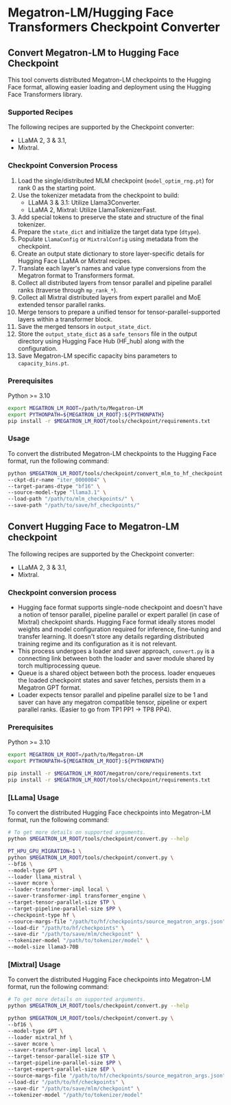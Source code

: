 # Megatron-LM/Hugging Face Transformers Checkpoint Converter

## Convert Megatron-LM to Hugging Face Checkpoint

This tool converts distributed Megatron-LM checkpoints to the Hugging Face format, allowing easier loading and deployment using the Hugging Face Transformers library.

### Supported Recipes

The following recipes are supported by the Checkpoint converter:
- LLaMA 2, 3 & 3.1,
- Mixtral.

### Checkpoint Conversion Process

1. Load the single/distributed MLM checkpoint (`model_optim_rng.pt`) for rank 0 as the starting point.
2. Use the tokenizer metadata from the checkpoint to build:
    - LLaMA 3 & 3.1: Utilize Llama3Converter.
    - LLaMA 2, Mixtral: Utilize LlamaTokenizerFast.
3. Add special tokens to preserve the state and structure of the final tokenizer.
4. Prepare the `state_dict` and initialize the target data type (`dtype`).
5. Populate `LlamaConfig` or `MixtralConfig` using metadata from the checkpoint.
6. Create an output state dictionary to store layer-specific details for Hugging Face LLaMA or Mixtral recipes.
7. Translate each layer's names and value type conversions from the Megatron format to Transformers format.
8. Collect all distributed layers from tensor parallel and pipeline parallel ranks (traverse through `mp_rank_*`).
9. Collect all Mixtral distributed layers from expert parallel and MoE extended tensor parallel ranks.
10. Merge tensors to prepare a unified tensor for tensor-parallel-supported layers within a transformer block.
11. Save the merged tensors in `output_state_dict`.
12. Store the `output_state_dict` as a `safe_tensors` file in the output directory using Hugging Face Hub (HF_hub) along with the configuration.
13. Save Megatron-LM specific capacity bins parameters to `capacity_bins.pt`.

### Prerequisites
Python >= 3.10

```bash
export MEGATRON_LM_ROOT=/path/to/Megatron-LM
export PYTHONPATH=${MEGATRON_LM_ROOT}:${PYTHONPATH}
pip install -r $MEGATRON_LM_ROOT/tools/checkpoint/requirements.txt
```

### Usage
To convert the distributed Megatron-LM checkpoints to the Hugging Face format, run the following command:

```bash
python $MEGATRON_LM_ROOT/tools/checkpoint/convert_mlm_to_hf_checkpoint.py \
--ckpt-dir-name "iter_0000004" \
--target-params-dtype "bf16" \
--source-model-type "llama3.1" \
--load-path "/path/to/mlm_checkpoints/" \
--save-path "/path/to/save/hf_checkpoints/"
```

## Convert Hugging Face to Megatron-LM checkpoint

The following recipes are supported by the Checkpoint converter:
- LLaMA 2, 3 & 3.1,
- Mixtral.

### Checkpoint conversion process

- Hugging face format supports single-node checkpoint and doesn't have a notion of tensor parallel, pipeline parallel or expert parallel (in case of Mixtral) checkpoint shards. Hugging Face format ideally stores model weights and model configuration required for inference, fine-tuning and transfer learning. It doesn't store any details regarding distributed training regime and its configuration as it is not relevant.
- This process undergoes a loader and saver approach, `convert.py` is a connecting link between both the loader and saver module shared by torch multiprocessing queue.
- Queue is a shared object between both the process. loader enqueues the loaded checkpoint states and saver fetches, persists them in a Megatron GPT format.
- Loader expects tensor parallel and pipeline parallel size to be 1 and saver can have any megatron compatible tensor, pipeline or expert parallel ranks. (Easier to go from TP1 PP1 → TP8 PP4).

### Prerequisites
Python >= 3.10

```bash
export MEGATRON_LM_ROOT=/path/to/Megatron-LM
export PYTHONPATH=${MEGATRON_LM_ROOT}:${PYTHONPATH}

pip install -r $MEGATRON_LM_ROOT/megatron/core/requirements.txt
pip install -r $MEGATRON_LM_ROOT/tools/checkpoint/requirements.txt
```

### [LLama] Usage
To convert the distributed Hugging Face checkpoints into Megatron-LM format, run the following command:

```bash
# To get more details on supported arguments.
python $MEGATRON_LM_ROOT/tools/checkpoint/convert.py --help

PT_HPU_GPU_MIGRATION=1 \
python $MEGATRON_LM_ROOT/tools/checkpoint/convert.py \
--bf16 \
--model-type GPT \
--loader llama_mistral \
--saver mcore \
--loader-transformer-impl local \
--saver-transformer-impl transformer_engine \
--target-tensor-parallel-size $TP \
--target-pipeline-parallel-size $PP \
--checkpoint-type hf \
--source-margs-file "/path/to/hf/checkpoints/source_megatron_args.json" \
--load-dir "/path/to/hf/checkpoints" \
--save-dir "/path/to/save/mlm/checkpoint" \
--tokenizer-model "/path/to/tokenizer/model" \
--model-size llama3-70B
```

### [Mixtral] Usage
To convert the distributed Hugging Face checkpoints into Megatron-LM format, run the following command:

```bash
# To get more details on supported arguments.
python $MEGATRON_LM_ROOT/tools/checkpoint/convert.py --help

python $MEGATRON_LM_ROOT/tools/checkpoint/convert.py \
--bf16 \
--model-type GPT \
--loader mixtral_hf \
--saver mcore \
--saver-transformer-impl local \
--target-tensor-parallel-size $TP \
--target-pipeline-parallel-size $PP \
--target-expert-parallel-size $EP \
--source-margs-file "/path/to/hf/checkpoints/source_megatron_args.json" \
--load-dir "/path/to/hf/checkpoints" \
--save-dir "/path/to/save/mlm/checkpoint" \
--tokenizer-model "/path/to/tokenizer/model"
```
